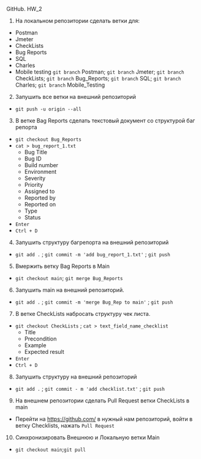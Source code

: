 GitHub. HW_2
1. На локальном репозитории сделать ветки для:
- Postman
- Jmeter
- CheckLists
- Bug Reports
- SQL
- Charles
- Mobile testing
`git branch` Postman; `git branch` Jmeter; `git branch` CheckLists; `git branch` Bug_Reports; `git branch` SQL; `git branch` Charles; `git branch` Mobile_Testing
2. Запушить все ветки на внешний репозиторий
* `git push -u origin --all`
3. В ветке Bag Reports сделать текстовый документ со структурой баг репорта
* `git checkout Bug_Reports`
* `cat > bug_report_1.txt`
    + Bug Title
    + Bug ID
    + Build number
    + Environment
    + Severity
    + Priority
    + Assigned to
    + Reported by
    + Reported on
    + Type
    + Status 
* `Enter`
* `Ctrl + D`
4. Запушить структуру багрепорта на внешний репозиторий
* `git add .` ; `git commit -m 'add bug_report_1.txt'` ; `git push`
5. Вмержить ветку Bag Reports в Main
* `git checkout main`; `git merge Bug_Reports`
6. Запушить main на внешний репозиторий.
* `git add .` ; `git commit -m 'merge Bug_Rep to main'` ; `git push` 
7. В ветке CheckLists набросать структуру чек листа.
* `git checkout CheckLists` ; `cat > text_field_name_checklist`
    + Title
    + Precondition
    + Example
    + Expected result
* `Enter`
* `Ctrl + D`
8. Запушить структуру на внешний репозиторий
* `git add .` ; `git commit - m 'add checklist.txt'` ; `git push`
9. На внешнем репозитории сделать Pull Request ветки CheckLists в main
* Перейти на https://github.com/ в нужный нам репозиторий, войти в ветку Checklists, нажать `Pull Request`
10. Синхронизировать Внешнюю и Локальную ветки Main
* `git checkout main`;`git pull`